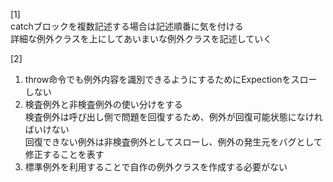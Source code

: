 [1]<br>
catchブロックを複数記述する場合は記述順番に気を付ける<br>
詳細な例外クラスを上にしてあいまいな例外クラスを記述していく<br>

[2]<br>
1. throw命令でも例外内容を識別できるようにするためにExpectionをスローしない<br>
1. 検査例外と非検査例外の使い分けをする<br>
検査例外は呼び出し側で問題を回復するため、例外が回復可能状態になければいけない<br>
回復できない例外は非検査例外としてスローし、例外の発生元をバグとして修正することを表す<br>
1. 標準例外を利用することで自作の例外クラスを作成する必要がない<br>